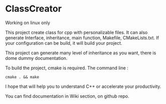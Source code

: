 # ClassCreator

Working on linux only

This project create class for cpp with personalizable files. It can also generate Interface, inheritance, main function, Makefile, CMakeLists.txt.
If your configuration can be build, it will build your project.

This project can generate many level of inheritance as you want, there is dome dummy documentation.

To build the project, cmake is required.
The command line :
```
cmake . && make
```

I hope that will help you to understand C++ or accelerate your productivity.

You can find documentation in Wiki section, on github repo.